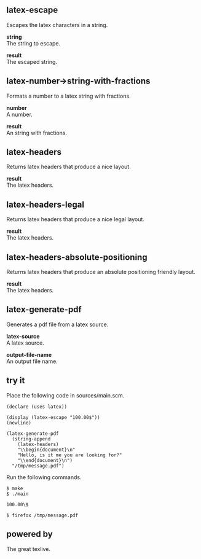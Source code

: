 latex-escape
------------
Escapes the latex characters in a string.

__string__  
The string to escape.

__result__  
The escaped string.

latex-number->string-with-fractions
-----------------------------------
Formats a number to a latex string with fractions.

__number__  
A number.

__result__  
An string with fractions.

latex-headers
-------------
Returns latex headers that produce a nice layout.

__result__  
The latex headers.

latex-headers-legal
-------------------
Returns latex headers that produce a nice legal layout.

__result__  
The latex headers.

latex-headers-absolute-positioning
----------------------------------
Returns latex headers that produce an absolute positioning friendly layout.

__result__  
The latex headers.

latex-generate-pdf
------------------
Generates a pdf file from a latex source.

__latex-source__  
A latex source.

__output-file-name__  
An output file name.

try it
------
Place the following code in sources/main.scm.

    (declare (uses latex))

    (display (latex-escape "100.00$"))
    (newline)

    (latex-generate-pdf
      (string-append
        (latex-headers)
        "\\begin{document}\n"
        "Hello, is it me you are looking for?"
        "\\end{document}\n")
      "/tmp/message.pdf")

Run the following commands.

    $ make
    $ ./main

    100.00\$

    $ firefox /tmp/message.pdf

powered by
----------
The great texlive.

